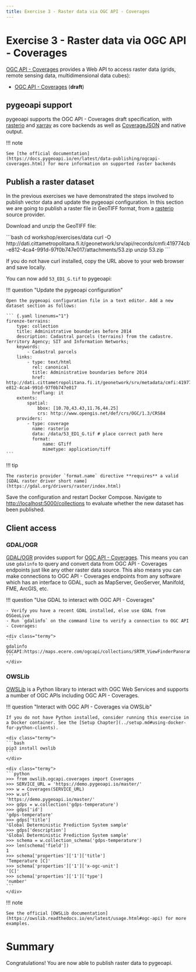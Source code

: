 ```yaml
---
title: Exercise 3 - Raster data via OGC API - Coverages
---
```


# Exercise 3 - Raster data via OGC API - Coverages

[OGC API - Coverages](https://ogcapi.ogc.org/coverages) provides a Web API to access raster
data (grids, remote sensing data, multidimensional data cubes):

* [OGC API - Coverages](https://docs.ogc.org/DRAFTS/19-087.html) (**draft**)

## pygeoapi support

pygeoapi supports the OGC API - Coverages draft specification, with [rasterio](https://rasterio.readthedocs.io) and [xarray](https://docs.xarray.dev) as core backends
as well as [CoverageJSON](https://covjson.org) and native output.

!!! note

    See [the official documentation](https://docs.pygeoapi.io/en/latest/data-publishing/ogcapi-coverages.html) for more information on supported raster backends


## Publish a raster dataset

In the previous exercises we have demonstrated the steps involved to publish vector data and update the pygeoapi configuration. In this section we are going to
publish a raster file in GeoTIFF format, from a [rasterio](https://rasterio.readthedocs.io) source provider.

Download and unzip the GeoTIFF file:

<div class="termy">
```bash
cd workshop/exercises/data
curl -O http://dati.cittametropolitana.fi.it/geonetwork/srv/api/records/cmfi:419774cb-e812-4ca4-991d-97f0b747e017/attachments/53.zip
unzip 53.zip
```
</div>

If you do not have curl installed, copy the URL above to your web browser and save locally.

You can now add `53_ED1_G.tif` to pygeoapi:

!!! question "Update the pygeoapi configuration"

    Open the pygeoapi configuration file in a text editor. Add a new dataset section as follows:

    ``` {.yaml linenums="1"}
    firenze-terrains:
        type: collection
        title: Administrative boundaries before 2014
        description: Cadastral parcels (terrains) from the cadastre. Territory Agency; SIT and Information Networks;
        keywords:
            - Cadastral parcels
        links:
            - type: text/html
              rel: canonical
              title: Administrative boundaries before 2014
              href: http://dati.cittametropolitana.fi.it/geonetwork/srv/metadata/cmfi:419774cb-e812-4ca4-991d-97f0b747e017
              hreflang: it
        extents:
            spatial:
                bbox: [10.70,43.43,11.76,44.25]
                crs: http://www.opengis.net/def/crs/OGC/1.3/CRS84
        providers:
            - type: coverage
              name: rasterio
              data: /data/53_ED1_G.tif # place correct path here
              format:
                  name: GTiff
                  mimetype: application/tiff
    ```

!!! tip

    The rasterio provider `format.name` directive **requires** a valid [GDAL raster driver short name](https://gdal.org/drivers/raster/index.html)

Save the configuration and restart Docker Compose. Navigate to <http://localhost:5000/collections> to evaluate whether the new dataset has been published.

## Client access

### GDAL/OGR

[GDAL/OGR](https://gdal.org) provides support for [OGC API - Coverages](https://gdal.org/drivers/raster/ogcapi.html). This means you can use `gdalinfo` to query and convert data from OGC API - Coverages endpoints just like any other raster data source.  This also means you can make connections to OGC API - Coverages endpoints from any software which has an interface to GDAL, such as MapServer, GeoServer, Manifold, FME, ArcGIS, etc.


!!! question "Use GDAL to interact with OGC API - Coverages"

    - Verify you have a recent GDAL installed, else use GDAL from OSGeoLive
    - Run `gdalinfo` on the command line to verify a connection to OGC API - Coverages:

    <div class="termy">
    ```
    gdalinfo OGCAPI:https://maps.ecere.com/ogcapi/collections/SRTM_ViewFinderPanorama
    ```
    </div>

### OWSLib

[OWSLib](https://owslib.readthedocs.io) is a Python library to interact with OGC Web Services and supports a number of OGC APIs including OGC API - Coverages.

!!! question "Interact with OGC API - Coverages via OWSLib"

    If you do not have Python installed, consider running this exercise in a Docker container. See the [Setup Chapter](../setup.md#using-docker-for-python-clients). 

    <div class="termy">
    ```bash
    pip3 install owslib
    ``` 
    </div>

    <div class="termy">
    ```python
    >>> from owslib.ogcapi.coverages import Coverages
    >>> SERVICE_URL = 'https://demo.pygeoapi.io/master/'
    >>> w = Coverages(SERVICE_URL)
    >>> w.url
    'https://demo.pygeoapi.io/master/'
    >>> gdps = w.collection('gdps-temperature')
    >>> gdps['id']
    'gdps-temperature'
    >>> gdps['title']
    'Global Deterministic Prediction System sample'
    >>> gdps['description']
    'Global Deterministic Prediction System sample'
    >>> schema = w.collection_schema('gdps-temperature')
    >>> len(schema['field'])
    1
    >>> schema['properties']['1']['title']
    'Temperature [C]'
    >>> schema['properties']['1']['x-ogc-unit']
    '[C]'
    >>> schema['properties']['1']['type']
    'number'
    ```
    </div>

!!! note

    See the official [OWSLib documentation](https://owslib.readthedocs.io/en/latest/usage.html#ogc-api) for more examples.

# Summary

Congratulations! You are now able to publish raster data to pygeoapi.
